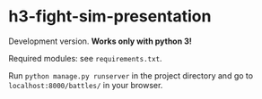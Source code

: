 # h3-fight-sim-presentation

Development version. **Works only with python 3!**

Required modules: see `requirements.txt`.

Run `python manage.py runserver` in the project directory and go to `localhost:8000/battles/` in your browser.
